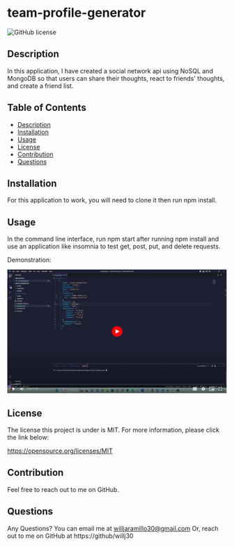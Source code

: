 # team-profile-generator
  
  ![GitHub license](https://img.shields.io/badge/license-MIT-blue.svg)
 

  ## Description
  In this application, I have created a social network api using NoSQL and MongoDB so that users can share their thoughts, react to friends' thoughts, and create a friend list.
  
  ## Table of Contents
  * [Description](#description)
  * [Installation](#installation)
  * [Usage](#usage)
  * [License](#license)
  * [Contribution](#contribution)
  * [Questions](#questions)
  

  ## Installation
  For this application to work, you will need to clone it then run npm install.
  
  ## Usage
  In the command line interface, run npm start after running npm install and use an application like insomnia to test get, post, put, and delete requests.


Demonstration:

 [![Watch the video](./assets/social-network-api-sc.png)](https://drive.google.com/file/d/1QvCLHN4VzlKUwahfSHf8dXDL2IMMdjnP/view)
 

  ## License
  The license this project is under is MIT. For more information, please click the link below:

  https://opensource.org/licenses/MIT
  
  ## Contribution
  Feel free to reach out to me on GitHub.
  
  
  ## Questions
  Any Questions? You can email me at willjaramillo30@gmail.com
  Or, reach out to me on GitHub at https://github/willj30